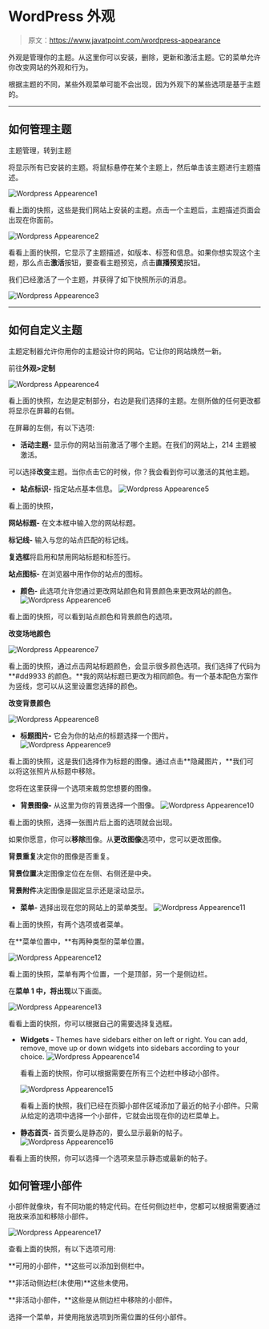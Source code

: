 # WordPress 外观

> 原文：<https://www.javatpoint.com/wordpress-appearance>

外观是管理你的主题。从这里你可以安装，删除，更新和激活主题。它的菜单允许你改变网站的外观和行为。

根据主题的不同，某些外观菜单可能不会出现，因为外观下的某些选项是基于主题的。

* * *

## 如何管理主题

主题管理，转到<strongappearance>主题</strongappearance>

将显示所有已安装的主题。将鼠标悬停在某个主题上，然后单击该主题进行主题描述。

![Wordpress Appearence1](img/8bd83458cd93fef4f920e5b3e1f6fb5a.png)

看上面的快照，这些是我们网站上安装的主题。点击一个主题后，主题描述页面会出现在你面前。

![Wordpress Appearence2](img/07e48e3a850f4ef11d0b83837901151f.png)

看看上面的快照，它显示了主题描述，如版本、标签和信息。如果你想实现这个主题，那么点击**激活**按钮，要查看主题预览，点击**直播预览**按钮。

我们已经激活了一个主题，并获得了如下快照所示的消息。

![Wordpress Appearence3](img/ac4c816abbf1e0e668f08763d967ec03.png)

* * *

## 如何自定义主题

主题定制器允许你用你的主题设计你的网站。它让你的网站焕然一新。

前往**外观>定制**

![Wordpress Appearence4](img/d677c49cc0c1ff629f45e8cf6a23d2a2.png)

看上面的快照，左边是定制部分，右边是我们选择的主题。左侧所做的任何更改都将显示在屏幕的右侧。

在屏幕的左侧，有以下选项:

*   **活动主题-** 显示你的网站当前激活了哪个主题。在我们的网站上，214 主题被激活。

可以选择**改变**主题。当你点击它的时候，你？我会看到你可以激活的其他主题。

*   **站点标识-** 指定站点基本信息。
![Wordpress Appearence5](img/20ac8f83ae9b484e9b554ee5c5d85fda.png)

看上面的快照，

**网站标题-** 在文本框中输入您的网站标题。

**标记线-** 输入与您的站点匹配的标记线。

**复选框**将启用和禁用网站标题和标签行。

**站点图标-** 在浏览器中用作你的站点的图标。

*   **颜色-** 此选项允许您通过更改网站颜色和背景颜色来更改网站的颜色。
![Wordpress Appearence6](img/2ac6d017303f99346bff07aeb80f17cc.png)

看上面的快照，可以看到站点颜色和背景颜色的选项。

**改变场地颜色**

![Wordpress Appearence7](img/9be721c9d12f716ee81a71f4a38a7d59.png)

看上面的快照，通过点击网站标题颜色，会显示很多颜色选项。我们选择了代码为 **#dd9933 的颜色。**我的网站标题已更改为相同颜色。有一个基本配色方案作为竖线，您可以从这里设置您选择的颜色。

**改变背景颜色**

![Wordpress Appearence8](img/05f1235f9be1203e512e24b8ef01b24e.png)

*   **标题图片-** 它会为你的站点的标题选择一个图片。
![Wordpress Appearence9](img/5c996bd358c29e2933ec18847e174ad5.png)

看上面的快照，这是我们选择作为标题的图像。通过点击**隐藏图片，**我们可以将这张照片从标题中移除。

您将在这里获得一个选项来裁剪您想要的图像。

*   **背景图像-** 从这里为你的背景选择一个图像。
![Wordpress Appearence10](img/b0b4d2da61c5b3a49b282fb86c97a4ac.png)

看上面的快照，选择一张图片后上面的选项就会出现。

如果你愿意，你可以**移除**图像。从**更改图像**选项中，您可以更改图像。

**背景重复**决定你的图像是否重复。

**背景位置**决定图像定位在左侧、右侧还是中央。

**背景附件**决定图像是固定显示还是滚动显示。

*   **菜单-** 选择出现在您的网站上的菜单类型。
![Wordpress Appearence11](img/672b387f7813f4c383bf63f848c13d0f.png)

看上面的快照，有两个选项或者菜单。

在**菜单位置中，**有两种类型的菜单位置。

![Wordpress Appearence12](img/138c0fa3930935786c56b0f1267c4f1e.png)

看上面的快照，菜单有两个位置，一个是顶部，另一个是侧边栏。

在**菜单 1 中，将出现**以下画面。

![Wordpress Appearence13](img/13febf1a5e1bca2e4d528c9d71572146.png)

看看上面的快照，你可以根据自己的需要选择复选框。

*   **Widgets -** Themes have sidebars either on left or right. You can add, remove, move up or down widgets into sidebars according to your choice. ![Wordpress Appearence14](img/2aa0fb89613ee4d9d0019f5889a7768a.png)

    看看上面的快照，你可以根据需要在所有三个边栏中移动小部件。

    ![Wordpress Appearence15](img/2f56e69eef58ef1a8cd684870f9ec278.png)

    看看上面的快照，我们已经在页脚小部件区域添加了最近的帖子小部件。只需从给定的选项中选择一个小部件，它就会出现在你的边栏菜单上。

*   **静态首页-** 首页要么是静态的，要么显示最新的帖子。
![Wordpress Appearence16](img/cb9bf86c830b715998e5402a838ad0f5.png)

看看上面的快照，你可以选择一个选项来显示静态或最新的帖子。

## 如何管理小部件

小部件就像块，有不同功能的特定代码。在任何侧边栏中，您都可以根据需要通过拖放来添加和移除小部件。

![Wordpress Appearence17](img/be5390cd1e14a45ca11a3694089c0254.png)

查看上面的快照，有以下选项可用:

**可用的小部件，**这些可以添加到侧栏中。

**非活动侧边栏(未使用)**这些未使用。

**非活动小部件，**这些是从侧边栏中移除的小部件。

选择一个菜单，并使用拖放选项到所需位置的任何小部件。